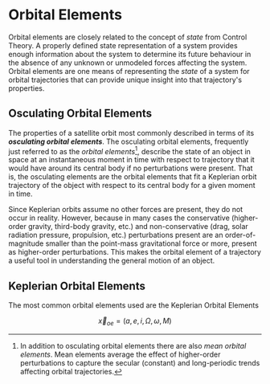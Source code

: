 # Orbital Elements

Orbital elements are closely related to the concept of _state_ from Control 
Theory.  A properly defined state representation of a system provides enough 
information about the system to determine its future behaviour in the 
absence of any unknown or unmodeled forces affecting the system. Orbital 
elements are one means of representing the _state_ of a system for 
orbital trajectories that can provide unique insight into that trajectory's
properties.

## Osculating Orbital Elements

The properties of a satellite orbit most commonly described in terms of its
_**osculating orbital elements**_. The osculating orbital elements,
frequently just referred to as the _orbital elements_[^1], describe the
state of an object in space at an instantaneous moment in
time with respect to trajectory that it would have around its central body if
no perturbations were present. That is, the osculating elements are the
orbital elements that fit a Keplerian orbit trajectory of the object with
respect to its central body for a given moment in time.

Since Keplerian orbits assume no other forces are present, they do not occur in
reality. However, because in many cases the conservative (higher-order
gravity, third-body gravity, etc.) and non-conservative (drag, solar radiation
pressure, propulsion, etc.) perturbations present are an order-of-magnitude
smaller than the point-mass gravitational force or more, present as
higher-order perturbations. This makes the orbital element of a trajectory a
useful tool in understanding the general motion of an object.

[^1]: In addition to osculating orbital elements there are also _mean
orbital elements_. Mean elements average the effect of higher-order
perturbations to capture the secular (constant) and long-periodic trends
affecting orbital trajectories.

## Keplerian Orbital Elements

The most common orbital elements used are the Keplerian Orbital Elements

$$
\vec{x}_{oe} = (a, e, i, \Omega, \omega, M)
$$